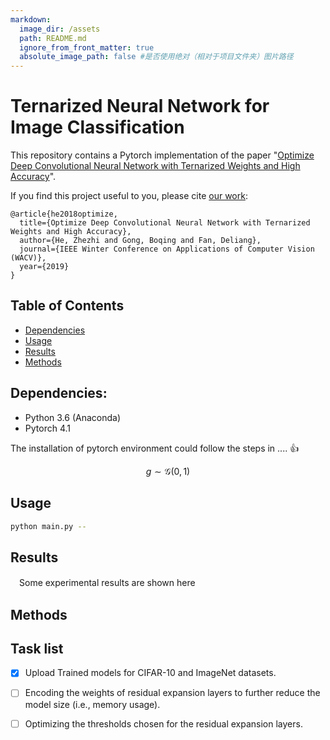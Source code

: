 ```yaml
---
markdown:
  image_dir: /assets
  path: README.md
  ignore_from_front_matter: true
  absolute_image_path: false #是否使用绝对（相对于项目文件夹）图片路径
---
```



# Ternarized  Neural Network for Image Classification

This repository contains a Pytorch implementation of the paper "[Optimize Deep Convolutional Neural Network with Ternarized Weights and High Accuracy](https://arxiv.org/abs/1807.07948)".

If you find this project useful to you, please cite [our work](https://arxiv.org/abs/1807.07948):
<!-- ```
Zhezhi He, Boqing Gong, and Deliang Fan. 
"Optimize Deep Convolutional Neural Network with Ternarized Weights and High Accuracy." 
IEEE Winter Conference on Applications of Computer Vision (WACV) 2019.
``` -->
```
@article{he2018optimize,
  title={Optimize Deep Convolutional Neural Network with Ternarized Weights and High Accuracy},
  author={He, Zhezhi and Gong, Boqing and Fan, Deliang},
  journal={IEEE Winter Conference on Applications of Computer Vision (WACV)},
  year={2019}
}
```

## Table of Contents
- [Dependencies](#Dependencies)
- [Usage](#Usage)
- [Results](#Results)
- [Methods](#Methods)


## Dependencies:

* Python 3.6 (Anaconda)
* Pytorch 4.1

The installation of pytorch environment could follow the steps in .... :+1:


$$ g \sim \mathcal{G}(0,1) $$

## Usage

```bash {.line-numbers}
python main.py --
```

## Results

　Some experimental results are shown here

## Methods

## Task list
- [x] Upload Trained models for CIFAR-10 and ImageNet datasets.


- [ ] Encoding the weights of residual expansion layers to further reduce the model size (i.e., memory usage).

- [ ] Optimizing the thresholds chosen for the residual expansion layers.


